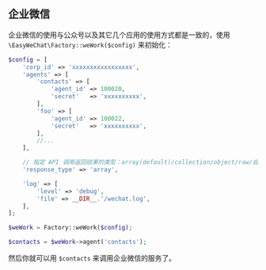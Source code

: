 ## 企业微信

企业微信的使用与公众号以及其它几个应用的使用方式都是一致的，使用 `\EasyWeChat\Factory::weWork($config)` 来初始化：

```php
$config = [
    'corp_id' => 'xxxxxxxxxxxxxxxxx',
    'agents' => [
        'contacts' => [
            'agent_id' => 100020,
            'secret'   => 'xxxxxxxxxx',
        ],
        'foo' => [
            'agent_id' => 100022,
            'secret'   => 'xxxxxxxxxx',
        ],
        //...
    ],

    // 指定 API 调用返回结果的类型：array(default)/collection/object/raw/自定义类名
    'response_type' => 'array',

    'log' => [
        'level' => 'debug',
        'file' => __DIR__.'/wechat.log',
    ],
];

$weWork = Factory::weWork($config);

$contacts = $weWork->agent('contacts');
```

然后你就可以用 `$contacts` 来调用企业微信的服务了。